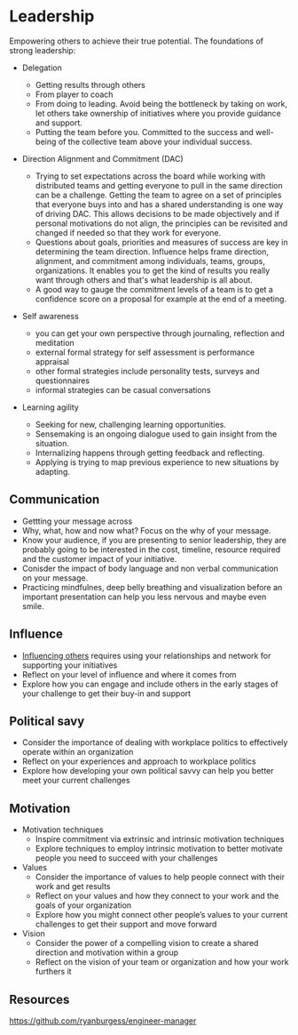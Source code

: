 # Leadership

Empowering others to achieve their true potential. The foundations of strong leadership:

- Delegation
  - Getting results through others
  - From player to coach
  - From doing to leading. Avoid being the bottleneck by taking on work, let others take ownership of initiatives where you provide guidance and support. 
  - Putting the team before you. Committed to the success and well-being of the collective team above your individual success.

- Direction Alignment and Commitment (DAC)
  - Trying to set expectations across the board while working with distributed teams and getting everyone to pull in the same direction can be a challenge. Getting the team to agree on a set of principles that everyone buys into and has a shared understanding is one way of driving DAC. This allows decisions to be made objectively and if personal motivations do not align, the principles can be revisited and changed if needed so that they work for everyone.
  - Questions about goals, priorities and measures of success are key in determining the team direction. Influence helps frame direction, alignment, and commitment among individuals, teams, groups, organizations. It enables you to get the kind of results you really want through others and that's what leadership is all about.
  - A good way to gauge the commitment levels of a team is to get a confidence score on a proposal for example at the end of a meeting.

- Self awareness
  - you can get your own perspective through journaling,  reflection and meditation
  - external formal strategy for self assessment is performance appraisal
  - other formal strategies include personality tests, surveys and questionnaires
  - informal strategies can be casual conversations
  
- Learning agility
  - Seeking for new, challenging learning opportunities.
  - Sensemaking is an ongoing dialogue used to gain insight from the situation.
  - Internalizing happens through getting feedback and reflecting.
  - Applying is trying to map previous experience to new situations by adapting.

## Communication

- Gettting your message across
- Why, what, how and now what? Focus on the why of your message.
- Know your audience, if you are presenting to senior leadership, they are probably going to be interested in the cost, timeline, resource required and the customer impact of your initiative.
- Conisder the impact of body language and non verbal communication on your message.
- Practicing mindfulnes, deep belly breathing and visualization before an important presentation can help you less nervous and maybe even smile.

## Influence

- [Influencing others](./Influence.md) requires using your relationships and network for supporting your initiatives
- Reflect on your level of influence and where it comes from
- Explore how you can engage and include others in the early stages of your challenge to get their buy-in and support

## Political savy

- Consider the importance of dealing with workplace politics to effectively operate within an organization
- Reflect on your experiences and approach to workplace politics
- Explore how developing your own political savvy can help you better meet your current challenges

## Motivation

- Motivation techniques
  - Inspire commitment via extrinsic and intrinsic motivation techniques
  - Explore techniques to employ intrinsic motivation to better motivate people you need to succeed with your challenges
- Values
  - Consider the importance of values to help people connect with their work and get results
  - Reflect on your values and how they connect to your work and the goals of your organization
  - Explore how you might connect other people’s values to your current challenges to get their support and move forward
- Vision
  - Consider the power of a compelling vision to create a shared direction and motivation within a group
  - Reflect on the vision of your team or organization and how your work furthers it

## Resources

https://github.com/ryanburgess/engineer-manager
